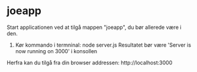 # joeapp

Start applicationen ved at tilgå mappen "joeapp", du bør allerede være i den.
1. Kør kommando i termninal:    node server.js
Resultatet bør være 'Server is now running on 3000' i konsollen

Herfra kan du tilgå fra din browser addressen: http://localhost:3000
